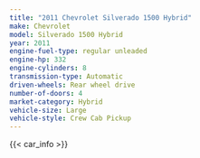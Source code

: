 ```yaml
---
title: "2011 Chevrolet Silverado 1500 Hybrid"
make: Chevrolet
model: Silverado 1500 Hybrid
year: 2011
engine-fuel-type: regular unleaded
engine-hp: 332
engine-cylinders: 8
transmission-type: Automatic
driven-wheels: Rear wheel drive
number-of-doors: 4
market-category: Hybrid
vehicle-size: Large
vehicle-style: Crew Cab Pickup
---
```


{{< car_info >}}
